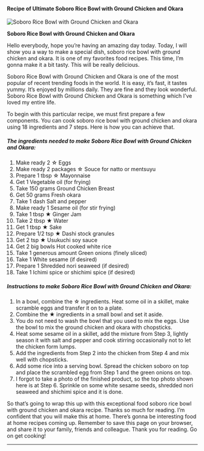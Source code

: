             

#### Recipe of Ultimate Soboro Rice Bowl with Ground Chicken and Okara

![Soboro Rice Bowl with Ground Chicken and Okara](https://img-global.cpcdn.com/recipes/4721457822171136/751x532cq70/soboro-rice-bowl-with-ground-chicken-and-okara-recipe-main-photo.jpg)

**Soboro Rice Bowl with Ground Chicken and Okara**

Hello everybody, hope you’re having an amazing day today. Today, I will show you a way to make a special dish, soboro rice bowl with ground chicken and okara. It is one of my favorites food recipes. This time, I’m gonna make it a bit tasty. This will be really delicious.

Soboro Rice Bowl with Ground Chicken and Okara is one of the most popular of recent trending foods in the world. It is easy, it’s fast, it tastes yummy. It’s enjoyed by millions daily. They are fine and they look wonderful. Soboro Rice Bowl with Ground Chicken and Okara is something which I’ve loved my entire life.

To begin with this particular recipe, we must first prepare a few components. You can cook soboro rice bowl with ground chicken and okara using 18 ingredients and 7 steps. Here is how you can achieve that.

##### The ingredients needed to make Soboro Rice Bowl with Ground Chicken and Okara:

1.  Make ready 2 ☆ Eggs
2.  Make ready 2 packages ☆ Souce for natto or mentsuyu
3.  Prepare 1 tbsp ☆ Mayonnaise
4.  Get 1 Vegetable oil (for frying)
5.  Take 150 grams Ground Chicken Breast
6.  Get 50 grams Fresh okara
7.  Take 1 dash Salt and pepper
8.  Make ready 1 Sesame oil (for stir frying)
9.  Take 1 tbsp ★ Ginger Jam
10.  Take 2 tbsp ★ Water
11.  Get 1 tbsp ★ Sake
12.  Prepare 1/2 tsp ★ Dashi stock granules
13.  Get 2 tsp ★ Usukuchi soy sauce
14.  Get 2 big bowls Hot cooked white rice
15.  Take 1 generous amount Green onions (finely sliced)
16.  Take 1 White sesame (if desired)
17.  Prepare 1 Shredded nori seaweed (if desired)
18.  Take 1 Ichimi spice or shichimi spice (if desired)

##### Instructions to make Soboro Rice Bowl with Ground Chicken and Okara:

1.  In a bowl, combine the ☆ ingredients. Heat some oil in a skillet, make scramble eggs and transfer it on to a plate.
2.  Combine the ★ ingredients in a small bowl and set it aside.
3.  You do not need to wash the bowl that you used to mix the eggs. Use the bowl to mix the ground chicken and okara with chopsticks.
4.  Heat some sesame oil in a skillet, add the mixture from Step 3, lightly season it with salt and pepper and cook stirring occasionally not to let the chicken form lumps.
5.  Add the ingredients from Step 2 into the chicken from Step 4 and mix well with chopsticks.
6.  Add some rice into a serving bowl. Spread the chicken soboro on top and place the scrambled egg from Step 1 and the green onions on top.
7.  I forgot to take a photo of the finished product, so the top photo shown here is at Step 6. Sprinkle on some white sesame seeds, shredded nori seaweed and shichimi spice and it is done.

So that’s going to wrap this up with this exceptional food soboro rice bowl with ground chicken and okara recipe. Thanks so much for reading. I’m confident that you will make this at home. There’s gonna be interesting food at home recipes coming up. Remember to save this page on your browser, and share it to your family, friends and colleague. Thank you for reading. Go on get cooking!

* * *